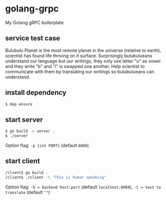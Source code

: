 # golang-grpc
My Golang gRPC boilerplate

## service test case
Bulubulu Planet is the most remote planet in the universe (relative to earth), scientist has found life thriving on it surface. Surprisingly bulubulueans understand our language but our writings, they only use letter "u" as vowel and they write "b" and "l" is swapped one another. Help scientist to communicate with them by translating our writings so bulubulueans can understand.

## install dependency
```sh
$ dep ensure
```

## start server
```sh
$ go build -o server .
$ ./server
```
Option flag: `-p {int PORT}` (default `8080`)

## start client
```sh
/client$ go build .
/client$ ./client -t "This is human speaking"
```
Option flag: `-b = backend host:port` (default `localhost:8080`), `-t = text to translate` (default `""`)
